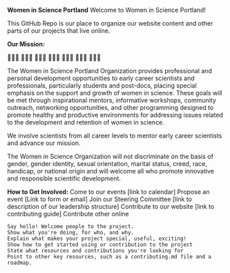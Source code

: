 
**Women in Science Portland**
Welcome to Women in Science Portland! 

This GitHub Repo is our place to organize our website content and other parts of our projects that live online. 

**Our Mission:** 

👩🏾‍🏫 👩🏻‍⚕️ 👩🏿‍💻 👩🏽‍🚀 👩🏻‍🌾 👩🏼‍🔬 👩🏽‍💼

The Women in Science Portland Organization provides professional and personal development opportunities to early career scientists and professionals, particularly students and post-docs, placing special emphasis on the support and growth of women in science. 
These goals will be met through inspirational mentors, informative workshops, community outreach, networking opportunities, and other programming designed to promote healthy and productive environments for addressing issues related to the development and retention of women in science. 

We involve scientists from all career levels to mentor early career scientists and advance our mission. 

The Women in Science Organization will not discriminate on the basis of gender, gender identity, sexual orientation, marital status, creed, race, handicap, or national origin and will welcome all who promote innovative and responsible scientific development.


**How to Get Involved:** 
Come to our events [link to calendar]
Propose an event [Link to form or email]
Join our Steering Committee [link to description of our leadership structure]
Contribute to our website [link to contributing guide]
Contribute other online


    Say hello! Welcome people to the project.
    Show what you're doing, for who, and why.
    Explain what makes your project special, useful, exciting!
    Show how to get started using or contribution to the project
    State what resources and contributions you're looking for
    Point to other key resources, such as a contributing.md file and a roadmap.




